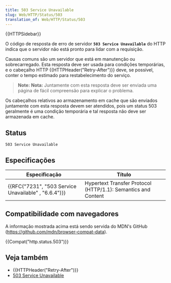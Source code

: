 ```yaml
---
title: 503 Service Unavailable
slug: Web/HTTP/Status/503
translation_of: Web/HTTP/Status/503
---
```

{{HTTPSidebar}}

O código de resposta de erro de servidor **`503 Service Unavailable`** do HTTP indica que o servidor não está pronto para lidar com a requisição.

Causas comuns são um servidor que está em manutenção ou sobrecarregado. Esta resposta deve ser usada para condições temporárias, e o cabeçalho HTTP {{HTTPHeader("Retry-After")}} deve, se possível, conter o tempo estimado para restabelecimento do serviço.

> **Note:** **Nota:** Juntamente com esta resposta deve ser enviada uma página de fácil compreensão para explicar o problema.

Os cabeçalhos relativos ao armazenamento em cache que são enviados juntamente com esta resposta devem ser atendidos, pois um status 503 geralmente é uma condição temporária e tal resposta não deve ser armazenada em cache.

## Status

    503 Service Unavailable

## Especificações

| Especificação                                                        | Título                                                        |
| -------------------------------------------------------------------- | ------------------------------------------------------------- |
| {{RFC("7231", "503 Service Unavailable" , "6.6.4")}} | Hypertext Transfer Protocol (HTTP/1.1): Semantics and Content |

## Compatibilidade com navegadores

A informação mostrada acima está sendo servida do MDN's GitHub (<https://github.com/mdn/browser-compat-data>).

{{Compat("http.status.503")}}

## Veja também

- {{HTTPHeader("Retry-After")}}
- [503 Service Unavailable](https://www.exai.com/blog/503-service-unavailable)
